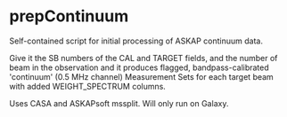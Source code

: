 # prepContinuum
Self-contained script for initial processing of ASKAP continuum data.

Give it the SB numbers of the CAL and TARGET fields, and the number of beam in the observation and it produces flagged, bandpass-calibrated 'continuum' (0.5 MHz channel) Measurement Sets for each target beam with added WEIGHT_SPECTRUM columns.

Uses CASA and ASKAPsoft mssplit. Will only run on Galaxy.
